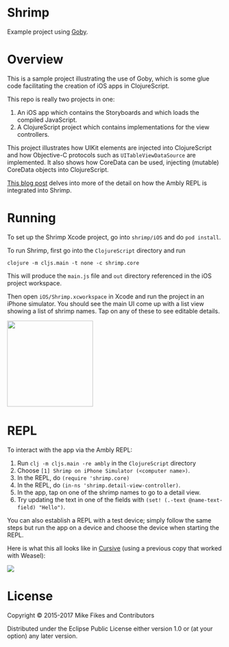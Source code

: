 Shrimp
======

Example project using [Goby](https://github.com/mfikes/goby).

Overview
========

This is a sample project illustrating the use of Goby, which is some glue code facilitating the creation of iOS apps in ClojureScript.

This repo is really two projects in one:

1. An iOS app which contains the Storyboards and which loads the compiled JavaScript.
2. A ClojureScript project which contains implementations for the view controllers.

This project illustrates how UIKit elements are injected into ClojureScript and how Objective-C protocols such as `UITableViewDataSource` are implemented. It also shows how CoreData can be used, injecting (mutable) CoreData objects into ClojureScript.

[This blog post](http://blog.fikesfarm.com/posts/2015-03-05-ambly-app-bootstrapping.html) delves into more of the detail on how the Ambly REPL is integrated into Shrimp.

Running
=======

To set up the Shrimp Xcode project, go into `shrimp/iOS` and do `pod install`.

To run Shrimp, first go into the `ClojureScript` directory and run 
```
clojure -m cljs.main -t none -c shrimp.core
``` 
This will produce the `main.js` file and `out` directory referenced in the iOS project workspace. 

Then open `iOS/Shrimp.xcworkspace` in Xcode and run the project in an iPhone simulator. You should see the main UI come up with a list view showing a list of shrimp names. Tap on any of these to see editable details.

<img src="http://blog.fikesfarm.com/img/shrimp.png" width="200px"/>

REPL
====

To interact with the app via the Ambly REPL:

1. Run `clj -m cljs.main -re ambly` in the `ClojureScript` directory
2. Choose `[1] Shrimp on iPhone Simulator (<computer name>)`.
3. In the REPL, do `(require 'shrimp.core)`
4. In the REPL, do `(in-ns 'shrimp.detail-view-controller)`.
5. In the app, tap on one of the shrimp names to go to a detail view.
6. Try updating the text in one of the fields with `(set! (.-text @name-text-field) "Hello")`.

You can also establish a REPL with a test device; simply follow the same steps but run the app on a device and choose the device when starting the REPL.

Here is what this all looks like in [Cursive](https://cursiveclojure.com) (using a previous copy that worked with Weasel):

![](https://raw.githubusercontent.com/mfikes/shrimp/master/devenv.png)

License
=======

Copyright © 2015-2017 Mike Fikes and Contributors

Distributed under the Eclipse Public License either version 1.0 or (at your option) any later version.
